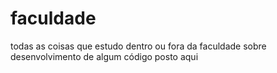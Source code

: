 # faculdade
todas as coisas que estudo dentro ou fora da faculdade sobre desenvolvimento de algum código posto aqui
